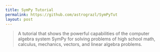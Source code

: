 ```yaml
---
title: SymPy Tutorial
permalink: https://github.com/astrograzl/SymPyTut
layout: post
---
```


> A tutorial that shows the powerful capabilities of the computer algebra system SymPy for solving problems of high school math, calculus, mechanics, vectors, and linear algebra problems.
